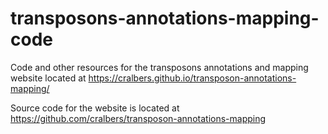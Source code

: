 # transposons-annotations-mapping-code
Code and other resources for the transposons annotations and mapping website located at https://cralbers.github.io/transposon-annotations-mapping/

Source code for the website is located at https://github.com/cralbers/transposon-annotations-mapping

